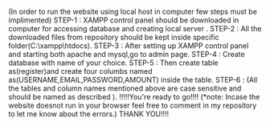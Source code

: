 (In order to run the website using local host in computer few steps must be implimented)
STEP-1 : XAMPP control panel should be downloaded in computer for accessing database and creating local server .
STEP-2 : All the downloaded files from repository should be kept inside specific folder(C:\xampp\htdocs).
STEP-3 : After setting up XAMPP control panel and starting both apache and mysql,go to admin page.
STEP-4 : Create database with name of your choice.
STEP-5 : Then create table as(register)and create four columbs named as(USERNAME,EMAIL,PASSWORD,AMOUNT) inside the table.
STEP-6 : (All the tables and column names mentioned above are case sensitive and should be named as described ).
!!!!!You're ready to go!!!!
(*note: Incase the website doesnot run in your browser feel free to comment in my repository to let me know about the errors.)
THANK YOU!!!!
